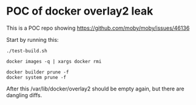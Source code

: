 # POC of docker overlay2 leak

This is a POC repo showing https://github.com/moby/moby/issues/46136

Start by running this:

```
./test-build.sh

docker images -q | xargs docker rmi

docker builder prune -f
docker system prune -f
```

After this /var/lib/docker/overlay2 should be empty again, but there are dangling diffs.
